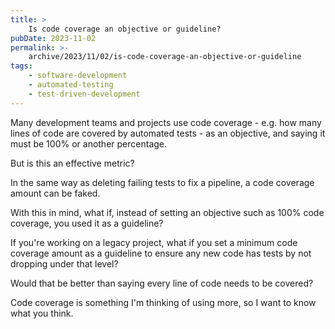 ```yaml
---
title: >
    Is code coverage an objective or guideline?
pubDate: 2023-11-02
permalink: >-
    archive/2023/11/02/is-code-coverage-an-objective-or-guideline
tags:
    - software-development
    - automated-testing
    - test-driven-development
---
```


Many development teams and projects use code coverage - e.g. how many lines of code are covered by automated tests - as an objective, and saying it must be 100% or another percentage.

But is this an effective metric?

In the same way as deleting failing tests to fix a pipeline, a code coverage amount can be faked.

With this in mind, what if, instead of setting an objective such as 100% code coverage, you used it as a guideline?

If you're working on a legacy project, what if you set a minimum code coverage amount as a guideline to ensure any new code has tests by not dropping under that level?

Would that be better than saying every line of code needs to be covered?

Code coverage is something I'm thinking of using more, so I want to know what you think.
